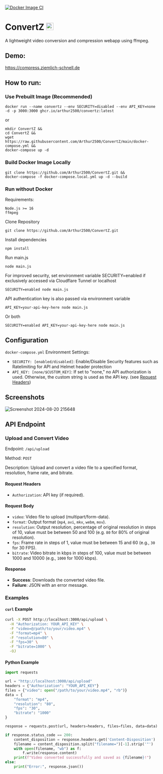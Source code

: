 [![Docker Image CI](https://github.com/Arthur2500/ConvertZ/actions/workflows/docker-image.yml/badge.svg)](https://github.com/Arthur2500/ConvertZ/actions/workflows/docker-image.yml)
# ConvertZ <img src="https://github.com/Arthur2500/ConvertZ/raw/main/public/favicon.ico" alt="Icon" width="24"/>
A lightweight video conversion and compression webapp using ffmpeg.

## Demo:
https://compress.ziemlich-schnell.de

## How to run:
### Use Prebuilt Image (Recommended)
```
docker run --name convertz --env SECURITY=disabled --env API_KEY=none -d -p 3000:3000 ghcr.io/arthur2500/convertz:latest 
```
or
```
mkdir ConvertZ &&
cd ConvertZ &&
wget https://raw.githubusercontent.com/Arthur2500/ConvertZ/main/docker-compose.yml &&
docker-compose up -d
```

### Build Docker Image Locally
```
git clone https://github.com/Arthur2500/ConvertZ.git &&
docker-compose -f docker-compose.local.yml up -d --build
```

### Run without Docker
Requirements:
```
Node.js >= 16
ffmpeg
```

Clone Repository
```
git clone https://github.com/Arthur2500/ConvertZ.git
```

Install dependencies
```
npm install
```

Run main.js
```
node main.js
```

For improved security, set environment variable SECURITY=enabled if exclusively accessed via Cloudflare Tunnel or localhost
```
SECURITY=enabled node main.js
```

API authentication key is also passed via environment variable
```
API_KEY=your-api-key-here node main.js
```

Or both
```
SECURITY=enabled API_KEY=your-api-key-here node main.js
```

## Configuration
`docker-compose.yml` Environment Settings:
- `SECURITY: [enabled/disabled]`: Enable/Disable Security features such as Ratelimiting for API and Helmet header protection
- `API_KEY: [none/$CUSTOM_KEY]`: If set to "none," no API authorization is used. Otherwise, the custom string is used as the API key. (see [Request Headers](#request-headers))

## Screenshots
![Screenshot 2024-08-20 215648](https://github.com/user-attachments/assets/a2d7979e-2f71-4f3f-9063-57128690e62a)

## API Endpoint

### Upload and Convert Video

Endpoint: `/api/upload`

Method: `POST`

Description: Upload and convert a video file to a specified format, resolution, frame rate, and bitrate.

#### Request Headers

- `Authorization`: API key (if required).

#### Request Body

- `video`: Video file to upload (multipart/form-data).
- `format`: Output format (`mp4`, `avi`, `mkv`, `webm`, `mov`).
- `resolution`: Output resolution, percentage of original resolution in steps of 10, value must be between 50 and 100 (e.g. `80` for 80% of original resolution).
- `fps`: Frame rate in steps of 1, value must be between 15 and 60 (e.g., `30` for 30 FPS).
- `bitrate`: Video bitrate in kbps in steps of 100, value must be between 1000 and 10000 (e.g., `1000` for 1000 kbps).

#### Response

- **Success**: Downloads the converted video file.
- **Failure**: JSON with an error message.

### Examples

#### `curl` Example

```sh
curl -X POST http://localhost:3000/api/upload \
  -H "Authorization: YOUR_API_KEY" \
  -F "video=@/path/to/your/video.mp4" \
  -F "format=mp4" \
  -F "resolution=80" \
  -F "fps=30" \
  -F "bitrate=1000" \
  -OJ
```

#### Python Example

```python
import requests

url = "http://localhost:3000/api/upload"
headers = {"Authorization": "YOUR_API_KEY"}
files = {"video": open("/path/to/your/video.mp4", "rb")}
data = {
    "format": "mp4",
    "resolution": "80",
    "fps": "30",
    "bitrate": "1000"
}

response = requests.post(url, headers=headers, files=files, data=data)

if response.status_code == 200:
    content_disposition = response.headers.get('Content-Disposition')
    filename = content_disposition.split("filename=")[-1].strip('"')
    with open(filename, "wb") as f:
        f.write(response.content)
    print(f"Video converted successfully and saved as {filename}!")
else:
    print("Error:", response.json())
```
